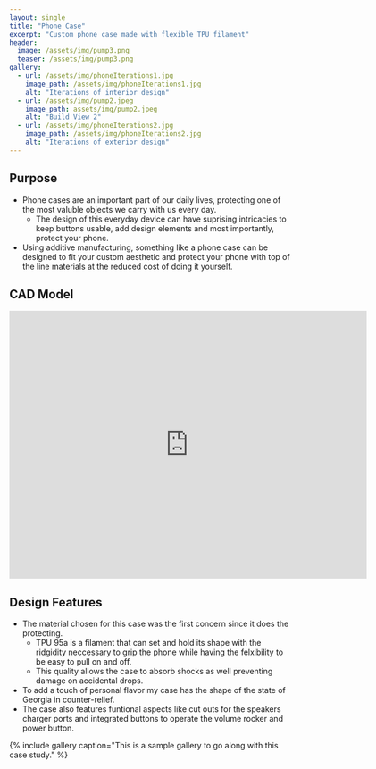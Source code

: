 ```yaml
---
layout: single
title: "Phone Case"
excerpt: "Custom phone case made with flexible TPU filament"
header:
  image: /assets/img/pump3.png
  teaser: /assets/img/pump3.png
gallery:
  - url: /assets/img/phoneIterations1.jpg
    image_path: /assets/img/phoneIterations1.jpg
    alt: "Iterations of interior design"
  - url: /assets/img/pump2.jpeg
    image_path: assets/img/pump2.jpeg
    alt: "Build View 2"
  - url: /assets/img/phoneIterations2.jpg
    image_path: /assets/img/phoneIterations2.jpg
    alt: "Iterations of exterior design"
---
```


## Purpose

* Phone cases are an important part of our daily lives, protecting one of the most valuble objects we carry with us every day.
  * The design of this everyday device can have suprising intricacies to keep buttons usable, add design elements and most importantly, protect your phone.
* Using additive manufacturing, something like a phone case can be designed to fit your custom aesthetic and protect your phone with top of the line materials at the reduced cost of doing it yourself.

## CAD Model
<iframe src="https://vanderbilt643.autodesk360.com/shares/public/SH512d4QTec90decfa6ed238e5441184eaa1?mode=embed" width="640" height="480" allowfullscreen="true" webkitallowfullscreen="true" mozallowfullscreen="true"  frameborder="0"></iframe>

## Design Features

* The material chosen for this case was the first concern since it does the protecting.
  * TPU 95a is a filament that can set and hold its shape with the ridgidity neccessary to grip the phone while having the felxibility to be easy to pull on and off.
  * This quality allows the case to absorb shocks as well preventing damage on accidental drops.
* To add a touch of personal flavor my case has the shape of the state of Georgia in counter-relief.
* The case also features funtional aspects like cut outs for the speakers charger ports and integrated buttons to operate the volume rocker and power button.

{% include gallery caption="This is a sample gallery to go along with this case study." %}

